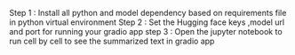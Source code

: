 Step 1 : Install all python and model dependency based on requirements file in python virtual environment
Step 2 : Set the Hugging face keys ,model url and port for running your gradio app
step 3 : Open the jupyter notebook to run cell by cell to see the summarized text in gradio app




